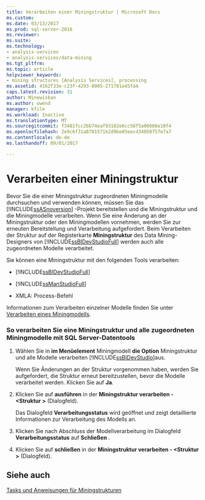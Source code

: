 ```yaml
---
title: Verarbeiten einer Miningstruktur | Microsoft Docs
ms.custom: 
ms.date: 03/13/2017
ms.prod: sql-server-2016
ms.reviewer: 
ms.suite: 
ms.technology:
- analysis-services
- analysis-services/data-mining
ms.tgt_pltfrm: 
ms.topic: article
helpviewer_keywords:
- mining structures [Analysis Services], processing
ms.assetid: 4162f33e-c23f-4293-8905-271781e45fa4
caps.latest.revision: 31
author: Minewiskan
ms.author: owend
manager: kfile
ms.workload: Inactive
ms.translationtype: MT
ms.sourcegitcommit: f3481fcc2bb74eaf93182e6cc58f5a06666e10f4
ms.openlocfilehash: 2e9c6f31a8701571b2d9be03eecd34050757e7a7
ms.contentlocale: de-de
ms.lasthandoff: 09/01/2017

---
```

# <a name="process-a-mining-structure"></a>Verarbeiten einer Miningstruktur
  Bevor Sie die einer Miningstruktur zugeordneten Miningmodelle durchsuchen und verwenden können, müssen Sie das [!INCLUDE[ssASnoversion](../../includes/ssasnoversion-md.md)] -Projekt bereitstellen und die Miningstruktur und die Miningmodelle verarbeiten. Wenn Sie eine Änderung an der Miningstruktur oder den Miningmodellen vornehmen, werden Sie zur erneuten Bereitstellung und Verarbeitung aufgefordert. Beim Verarbeiten der Struktur auf der Registerkarte **Miningstruktur** des Data Mining-Designers von [!INCLUDE[ssBIDevStudioFull](../../includes/ssbidevstudiofull-md.md)] werden auch alle zugeordneten Modelle verarbeitet.  
  
 Sie können eine Miningstruktur mit den folgenden Tools verarbeiten:  
  
-   [!INCLUDE[ssBIDevStudioFull](../../includes/ssbidevstudiofull-md.md)]  
  
-   [!INCLUDE[ssManStudioFull](../../includes/ssmanstudiofull-md.md)]  
  
-   XMLA: Process-Befehl  
  
 Informationen zum Verarbeiten einzelner Modelle finden Sie unter [Verarbeiten eines Miningmodells](../../analysis-services/data-mining/process-a-mining-model.md).  
  
### <a name="to-process-a-mining-structure-and-all-associated-mining-models-using-sql-server-data-tools"></a>So verarbeiten Sie eine Miningstruktur und alle zugeordneten Miningmodelle mit SQL Server-Datentools  
  
1.  Wählen Sie in **im Menüelement** Miningmodell **die Option** Miningstruktur und alle Modelle verarbeiten [!INCLUDE[ssBIDevStudio](../../includes/ssbidevstudio-md.md)]aus.  
  
     Wenn Sie Änderungen an der Struktur vorgenommen haben, werden Sie aufgefordert, die Struktur erneut bereitzustellen, bevor die Modelle verarbeitet werden. Klicken Sie auf **Ja**.  
  
2.  Klicken Sie auf **ausführen** in der **Miningstruktur verarbeiten - \<Struktur >** (Dialogfeld).  
  
     Das Dialogfeld **Verarbeitungsstatus** wird geöffnet und zeigt detaillierte Informationen zur Verarbeitung des Modells an.  
  
3.  Klicken Sie nach Abschluss der Modellverarbeitung im Dialogfeld **Verarbeitungsstatus** auf **Schließen** .  
  
4.  Klicken Sie auf **schließen** in der **Miningstruktur verarbeiten - \<Struktur >** (Dialogfeld).  
  
## <a name="see-also"></a>Siehe auch  
 [Tasks und Anweisungen für Miningstrukturen](../../analysis-services/data-mining/mining-structure-tasks-and-how-tos.md)  
  
  

